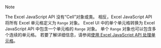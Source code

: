 > [!NOTE]
> The Excel JavaScript API 没有“Cell”对象或类。 相反，Excel JavaScript API 将所有 Excel 单元格定义为 `Range` 对象。 Excel UI 中的单个单元格转换为 Excel JavaScript API 中包含一个单元格的 `Range` 对象。 单个 `Range` 对象也可以包含多个连续的单元格。 若要了解详细信息，请参阅[使用 Excel JavaScript API 处理单元格](/office/dev/add-ins/excel/excel-add-ins-cells)。